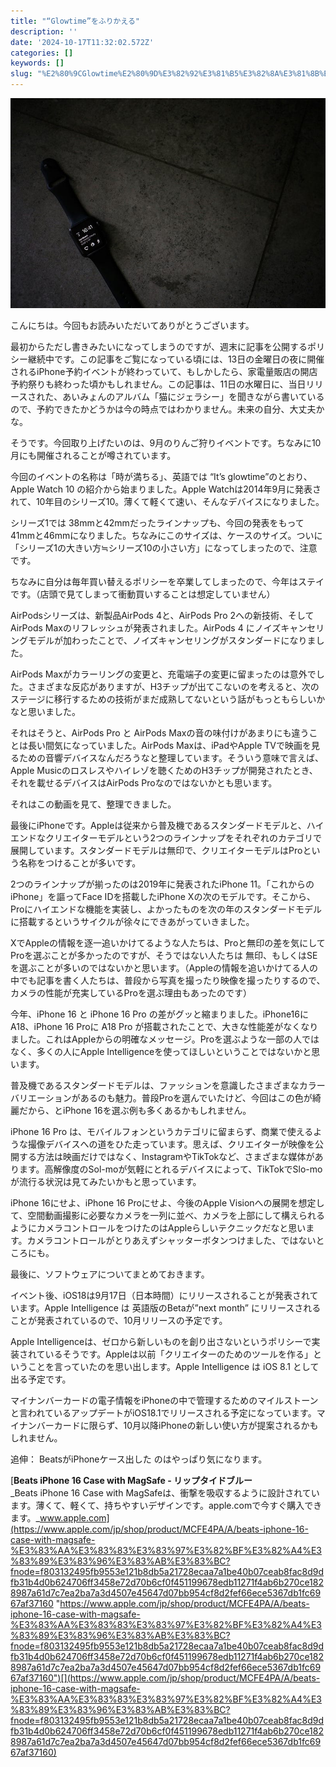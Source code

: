 ```yaml
---
title: "“Glowtime”をふりかえる"
description: ''
date: '2024-10-17T11:32:02.572Z'
categories: []
keywords: []
slug: "%E2%80%9CGlowtime%E2%80%9D%E3%82%92%E3%81%B5%E3%82%8A%E3%81%8B%E3%81%88%E3%82%8B"
---
```

![](0__nSbMprZgIsifsHzU.jpg)

こんにちは。今回もお読みいただいてありがとうございます。

最初からただし書きみたいになってしまうのですが、週末に記事を公開するポリシー継続中です。この記事をご覧になっている頃には、13日の金曜日の夜に開催されるiPhone予約イベントが終わっていて、もしかしたら、家電量販店の開店予約祭りも終わった頃かもしれません。この記事は、11日の水曜日に、当日リリースされた、あいみょんのアルバム「猫にジェラシー」を聞きながら書いているので、予約できたかどうかは今の時点ではわかりません。未来の自分、大丈夫かな。

そうです。今回取り上げたいのは、9月のりんご狩りイベントです。ちなみに10月にも開催されることが噂されています。

今回のイベントの名称は「時が満ちる」、英語では “It’s glowtime”のとおり、Apple Watch 10 の紹介から始まりました。Apple Watchは2014年9月に発表されて、10年目のシリーズ10。薄くて軽くて速い、そんなデバイスになりました。

シリーズ1では 38mmと42mmだったラインナップも、今回の発表をもって41mmと46mmになりました。ちなみにこのサイズは、ケースのサイズ。ついに「シリーズ1の大きい方≒シリーズ10の小さい方」になってしまったので、注意です。

ちなみに自分は毎年買い替えるポリシーを卒業してしまったので、今年はステイです。（店頭で見てしまって衝動買いすることは想定していません）

AirPodsシリーズは、新製品AirPods 4と、AirPods Pro 2への新技術、そしてAirPods Maxのリフレッシュが発表されました。AirPods 4 にノイズキャンセリングモデルが加わったことで、ノイズキャンセリングがスタンダードになりました。

AirPods Maxがカラーリングの変更と、充電端子の変更に留まったのは意外でした。さまざまな反応がありますが、H3チップが出てこないのを考えると、次のステージに移行するための技術がまだ成熟してないという話がもっともらしいかなと思いました。

それはそうと、AirPods Pro と AirPods Maxの音の味付けがあまりにも違うことは長い間気になっていました。AirPods Maxは、iPadやApple TVで映画を見るための音響デバイスなんだろうなと整理しています。そういう意味で言えば、Apple Musicのロスレスやハイレゾを聴くためのH3チップが開発されたとき、それを載せるデバイスはAirPods Proなのではないかとも思います。

それはこの動画を見て、整理できました。

最後にiPhoneです。Appleは従来から普及機であるスタンダードモデルと、ハイエンドなクリエイターモデルという2つのラインナップをそれぞれのカテゴリで展開しています。スタンダードモデルは無印で、クリエイターモデルはProという名称をつけることが多いです。

2つのラインナップが揃ったのは2019年に発表されたiPhone 11。「これからのiPhone」を謳ってFace IDを搭載したiPhone Xの次のモデルです。そこから、Proにハイエンドな機能を実装し、よかったものを次の年のスタンダードモデルに搭載するというサイクルが徐々にできあがっていきました。

XでAppleの情報を逐一追いかけてるような人たちは、Proと無印の差を気にしてProを選ぶことが多かったのですが、そうではない人たちは 無印、もしくはSEを選ぶことが多いのではないかと思います。（Appleの情報を追いかけてる人の中でも記事を書く人たちは、普段から写真を撮ったり映像を撮ったりするので、カメラの性能が充実しているProを選ぶ理由もあったのです）

今年、iPhone 16 と iPhone 16 Pro の差がグッと縮まりました。iPhone16にA18、iPhone 16 Proに A18 Pro が搭載されたことで、大きな性能差がなくなりました。これはAppleからの明確なメッセージ。Proを選ぶような一部の人ではなく、多くの人にApple Intelligenceを使ってほしいということではないかと思います。

普及機であるスタンダードモデルは、ファッションを意識したさまざまなカラーバリエーションがあるのも魅力。普段Proを選んでいたけど、今回はこの色が綺麗だから、とiPhone 16を選ぶ例も多くあるかもしれません。

iPhone 16 Pro は、モバイルフォンというカテゴリに留まらず、商業で使えるような撮像デバイスへの道をひた走っています。思えば、クリエイターが映像を公開する方法は映画だけではなく、InstagramやTikTokなど、さまざまな媒体があります。高解像度のSol-moが気軽にとれるデバイスによって、TikTokでSlo-moが流行る状況は見てみたいかもと思っています。

iPhone 16にせよ、iPhone 16 Proにせよ、今後のApple Visionへの展開を想定して、空間動画撮影に必要なカメラを一列に並べ、カメラを上部にして構えられるようにカメラコントロールをつけたのはAppleらしいテクニックだなと思います。カメラコントロールがとりあえずシャッターボタンつけました、ではないところにも。

最後に、ソフトウェアについてまとめておきます。

イベント後、iOS18は9月17日（日本時間）にリリースされることが発表されています。Apple Intelligence は 英語版のBetaが”next month” にリリースされることが発表されているので、10月リリースの予定です。

Apple Intelligenceは、ゼロから新しいものを創り出さないというポリシーで実装されているそうです。Appleは以前「クリエイターのためのツールを作る」ということを言っていたのを思い出します。Apple Intelligence は iOS 8.1 として出る予定です。

マイナンバーカードの電子情報をiPhoneの中で管理するためのマイルストーンと言われているアップデートがiOS18.1でリリースされる予定になっています。マイナンバーカードに限らず、10月以降iPhoneの新しい使い方が提案されるかもしれません。

追伸： BeatsがiPhoneケース出した のはやっぱり気になります。

[**Beats iPhone 16 Case with MagSafe - リップタイドブルー**  
_Beats iPhone 16 Case with MagSafeは、衝撃を吸収するように設計されています。薄くて、軽くて、持ちやすいデザインです。apple.comで今すぐ購入できます。_www.apple.com](https://www.apple.com/jp/shop/product/MCFE4PA/A/beats-iphone-16-case-with-magsafe-%E3%83%AA%E3%83%83%E3%83%97%E3%82%BF%E3%82%A4%E3%83%89%E3%83%96%E3%83%AB%E3%83%BC?fnode=f803132495fb9553e121b8db5a21728ecaa7a1be40b07ceab8fac8d9dfb31b4d0b624706ff3458e72d70b6cf0f451199678edb11271f4ab6b270ce1828987a61d7c7ea2ba7a3d4507e45647d07bb954cf8d2fef66ece5367db1fc6967af37160 "https://www.apple.com/jp/shop/product/MCFE4PA/A/beats-iphone-16-case-with-magsafe-%E3%83%AA%E3%83%83%E3%83%97%E3%82%BF%E3%82%A4%E3%83%89%E3%83%96%E3%83%AB%E3%83%BC?fnode=f803132495fb9553e121b8db5a21728ecaa7a1be40b07ceab8fac8d9dfb31b4d0b624706ff3458e72d70b6cf0f451199678edb11271f4ab6b270ce1828987a61d7c7ea2ba7a3d4507e45647d07bb954cf8d2fef66ece5367db1fc6967af37160")[](https://www.apple.com/jp/shop/product/MCFE4PA/A/beats-iphone-16-case-with-magsafe-%E3%83%AA%E3%83%83%E3%83%97%E3%82%BF%E3%82%A4%E3%83%89%E3%83%96%E3%83%AB%E3%83%BC?fnode=f803132495fb9553e121b8db5a21728ecaa7a1be40b07ceab8fac8d9dfb31b4d0b624706ff3458e72d70b6cf0f451199678edb11271f4ab6b270ce1828987a61d7c7ea2ba7a3d4507e45647d07bb954cf8d2fef66ece5367db1fc6967af37160)